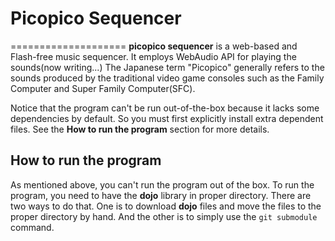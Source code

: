 # Picopico Sequencer
====================
__picopico sequencer__ is a web-based and Flash-free music sequencer.
It employs WebAudio API for playing the sounds(now writing...)
The Japanese term "Picopico" generally refers to the sounds produced by the traditional video game consoles such as the Family Computer and
Super Family Computer(SFC).

Notice that the program can't be run out-of-the-box because it lacks some dependencies by default. So you must first explicitly install extra
dependent files.
See the __How to run the program__ section for more details.

## How to run the program
As mentioned above, you can't run the program out of the box. To run the program, you need to have the __dojo__ library in proper directory.
There are two ways to do that. One is to download __dojo__ files and move the files to the proper directory by hand. And the other is to
simply use the `git submodule` command.
